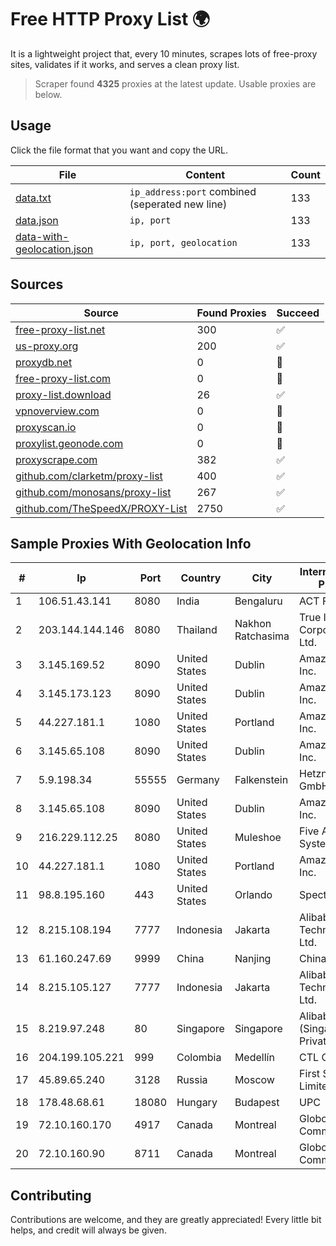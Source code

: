 
# Free HTTP Proxy List 🌍

It is a lightweight project that, every 10 minutes, scrapes lots of free-proxy sites, validates if it works, and serves a clean proxy list.


> Scraper found **4325** proxies at the latest update. Usable proxies are below.

## Usage

Click the file format that you want and copy the URL.


|File|Content|Count|
|----|-------|-----|
|[data.txt](https://raw.githubusercontent.com/themiralay/Proxy-List-World/master/data.txt)|`ip_address:port` combined (seperated new line)|133|
|[data.json](https://raw.githubusercontent.com/themiralay/Proxy-List-World/master/data.json)|`ip, port`|133|
|[data-with-geolocation.json](https://raw.githubusercontent.com/themiralay/Proxy-List-World/master/data-with-geolocation.json)|`ip, port, geolocation`|133|

## Sources

|Source|Found Proxies|Succeed|
|------|-------------|-------|
|[free-proxy-list.net](https://free-proxy-list.net)|300|✅|
|[us-proxy.org](https://www.us-proxy.org)|200|✅|
|[proxydb.net](http://proxydb.net)|0|🚫|
|[free-proxy-list.com](https://free-proxy-list.com/?page=&port=&type%5B%5D=http&type%5B%5D=https&up_time=0&search=Search)|0|🚫|
|[proxy-list.download](https://www.proxy-list.download/HTTP)|26|✅|
|[vpnoverview.com](https://vpnoverview.com/privacy/anonymous-browsing/free-proxy-servers)|0|🚫|
|[proxyscan.io](https://www.proxyscan.io)|0|🚫|
|[proxylist.geonode.com](https://proxylist.geonode.com/api/proxy-list?limit=300&page=1&sort_by=lastChecked&sort_type=desc&protocols=http,https)|0|🚫|
|[proxyscrape.com](https://api.proxyscrape.com/v2/?request=displayproxies&protocol=http&timeout=10000&country=all&ssl=all&anonymity=all)|382|✅|
|[github.com/clarketm/proxy-list](https://raw.githubusercontent.com/clarketm/proxy-list/master/proxy-list-raw.txt)|400|✅|
|[github.com/monosans/proxy-list](https://raw.githubusercontent.com/monosans/proxy-list/main/proxies/http.txt)|267|✅|
|[github.com/TheSpeedX/PROXY-List](https://raw.githubusercontent.com/TheSpeedX/PROXY-List/master/http.txt)|2750|✅|


## Sample Proxies With Geolocation Info

|#|Ip|Port|Country|City|Internet Service Provider|
|-|--|----|-------|----|-------------------------|
|1|106.51.43.141|8080|India|Bengaluru|ACT Fibernet|
|2|203.144.144.146|8080|Thailand|Nakhon Ratchasima|True Internet Corporation CO. Ltd.|
|3|3.145.169.52|8090|United States|Dublin|Amazon.com, Inc.|
|4|3.145.173.123|8090|United States|Dublin|Amazon.com, Inc.|
|5|44.227.181.1|1080|United States|Portland|Amazon.com, Inc.|
|6|3.145.65.108|8090|United States|Dublin|Amazon.com, Inc.|
|7|5.9.198.34|55555|Germany|Falkenstein|Hetzner Online GmbH|
|8|3.145.65.108|8090|United States|Dublin|Amazon.com, Inc.|
|9|216.229.112.25|8080|United States|Muleshoe|Five Area Systems, LLC|
|10|44.227.181.1|1080|United States|Portland|Amazon.com, Inc.|
|11|98.8.195.160|443|United States|Orlando|Spectrum|
|12|8.215.108.194|7777|Indonesia|Jakarta|Alibaba (US) Technology Co., Ltd.|
|13|61.160.247.69|9999|China|Nanjing|China Telecom|
|14|8.215.105.127|7777|Indonesia|Jakarta|Alibaba (US) Technology Co., Ltd.|
|15|8.219.97.248|80|Singapore|Singapore|Alibaba Cloud (Singapore) Private Limited|
|16|204.199.105.221|999|Colombia|Medellín|CTL Colombia|
|17|45.89.65.240|3128|Russia|Moscow|First Server Limited|
|18|178.48.68.61|18080|Hungary|Budapest|UPC|
|19|72.10.160.170|4917|Canada|Montreal|GloboTech Communications|
|20|72.10.160.90|8711|Canada|Montreal|GloboTech Communications|



## Contributing

Contributions are welcome, and they are greatly appreciated! Every
little bit helps, and credit will always be given.

